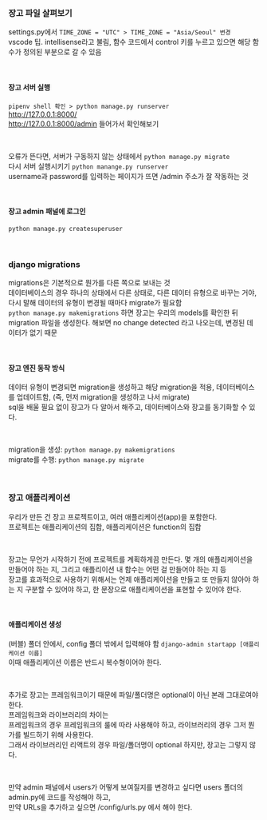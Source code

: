 <br>

### 장고 파일 살펴보기

settings.py에서 `TIME_ZONE = "UTC" > TIME_ZONE = "Asia/Seoul" 변경` <br>
vscode 팁. intellisense라고 불림, 함수 코드에서 control 키를 누르고 있으면 해당 함수가 정의된 부분으로 갈 수 있음  

<br>

#### 장고 서버 실행
`pipenv shell 확인 > python manage.py runserver` <br>
http://127.0.0.1:8000/  <br>
http://127.0.0.1:8000/admin 들어가서 확인해보기 

<br>

오류가 뜬다면, 서버가 구동하지 않는 상태에서 `python manage.py migrate` <br>
다시 서버 실행시키기 `python manange.py runserver` <br>
username과 password를 입력하는 페이지가 뜨면 /admin 주소가 잘 작동하는 것

<br>

#### 장고 admin 패널에 로그인
`python manage.py createsuperuser`

<br>

### django migrations

migrations은 기본적으로 뭔가를 다른 쪽으로 보내는 것 <br>
데이터베이스의 경우 하나의 상태에서 다른 상태로, 다른 데이터 유형으로 바꾸는 거야, 다시 말해 데이터의 유형이 변경될 때마다 migrate가 필요함 <br>
`python manage.py makemigrations` 하면 장고는 우리의 models를 확인한 뒤 migration 파일을 생성한다. 해보면 no change detected 라고 나오는데, 변경된 데이터가 없기 때문 

<br>

#### 장고 엔진 동작 방식
데이터 유형이 변경되면 migration을 생성하고 해당 migration을 적용, 데이터베이스를 업데이트함, (즉, 먼저 migration을 생성하고 나서 migrate) <br>
sql을 배울 필요 없이 장고가 다 알아서 해주고, 데이터베이스와 장고를 동기화할 수 있다.

<br>

migration을 생성: `python manage.py makemigrations` <br>
migrate를 수행: `python manage.py migrate`

<br>

### 장고 애플리케이션
우리가 만든 건 장고 프로젝트이고, 여러 애플리케이션(app)을 포함한다. <br>
프로젝트는 애플리케이션의 집합, 애플리케이션은 function의 집합 

<br>

장고는 무언가 시작하기 전에 프로젝트를 계획하게끔 만든다. 몇 개의 애플리케이션을 만들어야 하는 지, 그리고 애플리이션 내 함수는 어떤 걸 만들어야 하는 지 등 <br>
장고를 효과적으로 사용하기 위해서는 언제 애플리케이션을 만들고 또 만들지 않아야 하는 지 구분할 수 있어야 하고, 한 문장으로 애플리케이션을 표현할 수 있어야 한다.

<br>

#### 애플리케이션 생성
(버블) 폴더 안에서, config 폴더 밖에서 입력해야 함 `django-admin startapp [애플리케이션 이름]` <br>
이때 애플리케이션 이름은 반드시 복수형이어야 한다.

<br>

추가로 장고는 프레임워크이기 때문에 파일/폴더명은 optional이 아닌 본래 그대로여야 한다. <br>
프레임워크와 라이브러리의 차이는 <br>
프레임워크의 경우 프레임워크의 룰에 따라 사용해야 하고, 라이브러리의 경우 그저 뭔가를 빌드하기 위해 사용한다. <br>
그래서 라이브러리인 리액트의 경우 파일/폴더명이 optional 하지만, 장고는 그렇지 않다.

<br>

만약 admin 패널에서 users가 어떻게 보여질지를 변경하고 싶다면 users 폴더의 admin.py에 코드를 작성해야 하고, <br>
만약 URLs을 추가하고 싶으면 /config/urls.py 에서 해야 한다.

<br>
